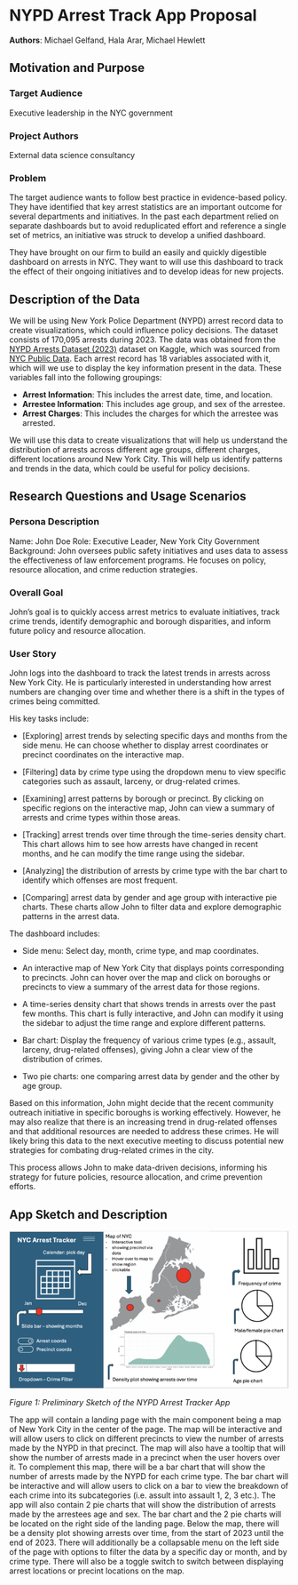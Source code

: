 # NYPD Arrest Track App Proposal

**Authors**: Michael Gelfand, Hala Arar, Michael Hewlett

## Motivation and Purpose

### Target Audience

Executive leadership in the NYC government

### Project Authors

External data science consultancy

### Problem

The target audience wants to follow best practice in evidence-based policy. They have identified that key arrest statistics are an important outcome for several departments and initiatives. In the past each department relied on separate dashboards but to avoid reduplicated effort and reference a single set of metrics, an initiative was struck to develop a unified dashboard.

They have brought on our firm to build an easily and quickly digestible dashboard on arrests in NYC. They want to will use this dashboard to track the effect of their ongoing initiatives and to develop ideas for new projects.

## Description of the Data

We will be using New York Police Department (NYPD) arrest record data to create visualizations, which could influence policy decisions. The dataset consists of 170,095 arrests during 2023. The data was obtained from the [NYPD Arrests Dataset (2023)](https://www.kaggle.com/datasets/justinpakzad/nypd-arrests-2023-dataset) dataset on Kaggle, which was sourced from [NYC Public Data](https://data.cityofnewyork.us/d/8h9b-rp9u). Each arrest record has 18 variables associated with it, which will we use to display the key information present in the data. These variables fall into the following groupings:

- **Arrest Information**: This includes the arrest date, time, and location.
- **Arrestee Information**: This includes age group, and sex of the arrestee.
- **Arrest Charges**: This includes the charges for which the arrestee was arrested.

We will use this data to create visualizations that will help us understand the distribution of arrests across different age groups, different charges, different locations around New York City. This will help us identify patterns and trends in the data, which could be useful for policy decisions.

## Research Questions and Usage Scenarios

### Persona Description

Name: John Doe
Role: Executive Leader, New York City Government
Background: John oversees public safety initiatives and uses data to assess the effectiveness of law enforcement programs. He focuses on policy, resource allocation, and crime reduction strategies.

### Overall Goal

John’s goal is to quickly access arrest metrics to evaluate initiatives, track crime trends, identify demographic and borough disparities, and inform future policy and resource allocation.

### User Story

John logs into the dashboard to track the latest trends in arrests across New York City. He is particularly interested in understanding how arrest numbers are changing over time and whether there is a shift in the types of crimes being committed. 

His key tasks include:

- [Exploring] arrest trends by selecting specific days and months from the side menu. He can choose whether to display arrest coordinates or precinct coordinates on the interactive map.

- [Filtering] data by crime type using the dropdown menu to view specific categories such as assault, larceny, or drug-related crimes.

- [Examining] arrest patterns by borough or precinct. By clicking on specific regions on the interactive map, John can view a summary of arrests and crime types within those areas.

- [Tracking] arrest trends over time through the time-series density chart. This chart allows him to see how arrests have changed in recent months, and he can modify the time range using the sidebar.


- [Analyzing] the distribution of arrests by crime type with the bar chart to identify which offenses are most frequent.

- [Comparing] arrest data by gender and age group with interactive pie charts. These charts allow John to filter data and explore demographic patterns in the arrest data.

The dashboard includes:

- Side menu: Select day, month, crime type, and map coordinates.

- An interactive map of New York City that displays points corresponding to precincts. John can hover over the map and click on boroughs or precincts to view a summary of the arrest data for those regions.

- A time-series density chart that shows trends in arrests over the past few months. This chart is fully interactive, and John can modify it using the sidebar to adjust the time range and explore different patterns.

- Bar chart: Display the frequency of various crime types (e.g., assault, larceny, drug-related offenses), giving John a clear view of the distribution of crimes.

- Two pie charts: one comparing arrest data by gender and the other by age group. 

Based on this information, John might decide that the recent community outreach initiative in specific boroughs is working effectively. However, he may also realize that there is an increasing trend in drug-related offenses and that additional resources are needed to address these crimes. He will likely bring this data to the next executive meeting to discuss potential new strategies for combating drug-related crimes in the city.

This process allows John to make data-driven decisions, informing his strategy for future policies, resource allocation, and crime prevention efforts.

## App Sketch and Description

![App Sketch](../img/Sketch.png "NYPD Arrest Tracker Sketch")

*Figure 1: Preliminary Sketch of the NYPD Arrest Tracker App*

The app will contain a landing page with the main component being a map of New York City in the center of the page. The map will be interactive and will allow users to click on different precincts to view the number of arrests made by the NYPD in that precinct. The map will also have a tooltip that will show the number of arrests made in a precinct when the user hovers over it. To complement this map, there will be a bar chart that will show the number of arrests made by the NYPD for each crime type. The bar chart will be interactive and will allow users to click on a bar to view the breakdown of each crime into its subcategories (i.e. assult into assault 1, 2, 3 etc.). The app will also contain 2 pie charts that will show the distribution of arrests made by the arrestees age and sex. The bar chart and the 2 pie charts will be located on the right side of the landing page. Below the map, there will be a density plot showing arrests over time, from the start of 2023 until the end of 2023. There will additionally be a collapsable menu on the left side of the page with options to filter the data by a specific day or month, and by crime type. There will also be a toggle switch to switch between displaying arrest locations or precint locations on the map.
